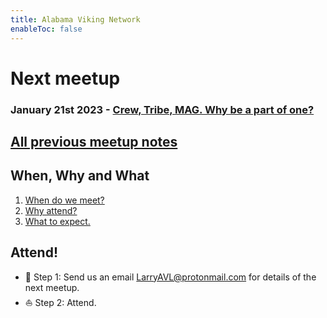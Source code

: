 ```yaml
---
title: Alabama Viking Network
enableToc: false
---
```


# Next meetup
### January 21st 2023 - [Crew, Tribe, MAG. Why be a part of one?](meetups/why_groups.md)

## [All previous meetup notes](calendar.md)

## When, Why and What

1. [When do we meet?](calendar)
2. [Why attend?](why)
3. [What to expect.](meetings)

## Attend!
- 🎯 Step 1: Send us an email LarryAVL@protonmail.com for details of the next meetup.
- ⛵ Step 2: Attend.
